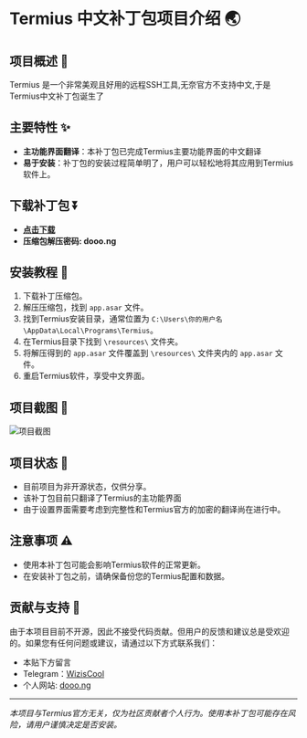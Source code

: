 # Termius 中文补丁包项目介绍 🌏

## 项目概述 📖
Termius 是一个非常美观且好用的远程SSH工具,无奈官方不支持中文,于是Termius中文补丁包诞生了

## 主要特性 ✨
- **主功能界面翻译**：本补丁包已完成Termius主要功能界面的中文翻译
- **易于安装**：补丁包的安装过程简单明了，用户可以轻松地将其应用到Termius软件上。

## 下载补丁包 ⏬
- [**点击下载**](https://file.dooo.ng/s/dksR)
- **压缩包解压密码: dooo.ng**
## 安装教程 🔧
1. 下载补丁压缩包。
2. 解压压缩包，找到 `app.asar` 文件。
3. 找到Termius安装目录，通常位置为 `C:\Users\你的用户名\AppData\Local\Programs\Termius`。
4. 在Termius目录下找到 `\resources\` 文件夹。
5. 将解压得到的 `app.asar` 文件覆盖到 `\resources\` 文件夹内的 `app.asar` 文件。
6. 重启Termius软件，享受中文界面。

## 项目截图 📸
![项目截图](https://image.dooo.ng/i/2023/11/19/jv84xh.jpeg)

## 项目状态 🚀
- 目前项目为非开源状态，仅供分享。
- 该补丁包目前只翻译了Termius的主功能界面
- 由于设置界面需要考虑到完整性和Termius官方的加密的翻译尚在进行中。

## 注意事项 ⚠️
- 使用本补丁包可能会影响Termius软件的正常更新。
- 在安装补丁包之前，请确保备份您的Termius配置和数据。

## 贡献与支持 💬
由于本项目目前不开源，因此不接受代码贡献。但用户的反馈和建议总是受欢迎的。如果您有任何问题或建议，请通过以下方式联系我们：

- 本贴下方留言
- Telegram：[WizisCool](https://t.me/WizisCool)
- 个人网站:  [dooo.ng](https://dooo.ng)

---

*本项目与Termius官方无关，仅为社区贡献者个人行为。使用本补丁包可能存在风险，请用户谨慎决定是否安装。*
